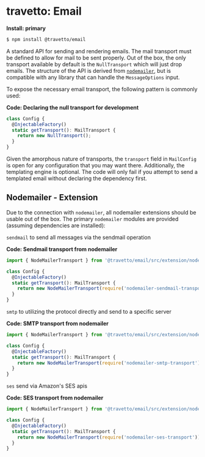 travetto: Email
===

**Install: primary**
```bash
$ npm install @travetto/email
```

A standard API for sending and rendering emails. The mail transport must be defined to allow for mail to be sent properly.  Out of the box, the only transport available by default is the `NullTransport` which will just drop emails. The structure of the API is derived from  [`nodemailer`](https://nodemailer.com/about/), but is compatible with any library that can handle the `MessageOptions` input.

To expose the necessary email transport, the following pattern is commonly used:

**Code: Declaring the null transport for development** 
```typescript
class Config {
  @InjectableFactory()
  static getTransport(): MailTransport {
    return new NullTransport();
  }
}
```

Given the amorphous nature of transports, the `transport` field in `MailConfig` is open for any configuration that you may want there. Additionally, the templating engine is optional.  The code will only fail if you attempt to send a templated email without declaring the dependency first.

## Nodemailer - Extension
Due to the connection with `nodemailer`, all nodemailer extensions should be usable out of the box. The primary `nodemailer` modules are provided (assuming dependencies are installed):

`sendmail` to send all messages via the sendmail operation

**Code: Sendmail transport from nodemailer**
```typescript
import { NodeMailerTransport } from '@travetto/email/src/extension/nodemailer';

class Config {
  @InjectableFactory()
  static getTransport(): MailTransport {
    return new NodeMailerTransport(require('nodemailer-sendmail-transport'));
  }
}
```

`smtp` to utilizing the protocol directly and send to a specific server

**Code: SMTP transport from nodemailer**
```typescript
import { NodeMailerTransport } from '@travetto/email/src/extension/nodemailer';

class Config {
  @InjectableFactory()
  static getTransport(): MailTransport {
    return new NodeMailerTransport(require('nodemailer-smtp-transport'));
  }
}
```

`ses` send via Amazon's SES apis

**Code: SES transport from nodemailer**
```typescript
import { NodeMailerTransport } from '@travetto/email/src/extension/nodemailer';

class Config {
  @InjectableFactory()
  static getTransport(): MailTransport {
    return new NodeMailerTransport(require('nodemailer-ses-transport'));
  }
}
```
